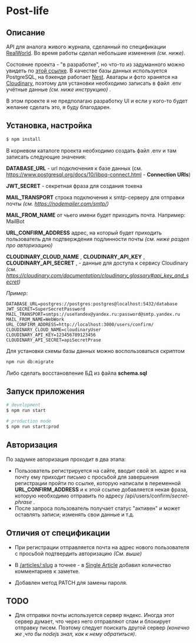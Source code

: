 # Post-life

## Описание

API для аналога живого журнала, сделанный по спецификации [RealWorld](https://github.com/gothinkster/realworld). Во время работы сделал небольшие изменения _(см. ниже)_.

Состояние проекта - "в разработке", но что-то из задуманного можно увидеть по [этой ссылке](https://post-life.herokuapp.com/).
В качестве базы данных используется PostgreSQL, на бэкенде работает [Nest](https://github.com/nestjs/nest). Аватары и фото хранятся на [Cloudinary](http://cloudinary.com/), поэтому для установки необходимо записать в файл .env учётные данные _(см. ниже инструкцию)_ .

В этом проекте я не предполагаю разработку UI и если у кого-то будет желание сделать это, я буду благодарен.

## Установка, настройка

```bash
$ npm install
```

В корневом каталоге проекта необходимо создать файл .env и там записать следующие значения:

**DATABASE_URL** - url подключения к базе данных (см. https://www.postgresql.org/docs/10/libpq-connect.html - **Connection URIs**)

**JWT_SECRET** - секретная фраза для создания токена

**MAIL_TRANSPORT** строка подключения к smtp-серверу для отправки почты _(см. https://nodemailer.com/smtp/)_

**MAIL_FROM_NAME** от чьего имени будет приходить почта. Например: MailBot

**URL_CONFIRM_ADDRESS** адрес, на который будет приходить пользователь для подтверждения подлинности почты _(см. ниже раздел про авторизацию)_

**CLOUDINARY_CLOUD_NAME** ,
**CLOUDINARY_API_KEY** ,
**CLOUDINARY_API_SECRET** , -
данные для доступа к сервису Cloudinary _(см. https://cloudinary.com/documentation/cloudinary_glossary#api_key_and_secret)_

_Пример:_

```
DATABASE_URL=postgres://postgres:postgres@localhost:5432/database
JWT_SECRET=SuperSecretPassword
MAIL_TRANSPORT=smtps://useYandex@yandex.ru:password@smtp.yandex.ru
MAIL_FROM_NAME=WebWork
URL_CONFIRM_ADDRESS=http://localhost:3000/users/confirm/
CLOUDINARY_CLOUD_NAME=cloudinaryUser
CLOUDINARY_API_KEY=123456789123456
CLOUDINARY_API_SECRET=apiSecretPrase
```

Для установки схемы базы данных можно воспользоваться скриптом

```bash
npm run db:migrate
```

Либо сделать восстановление БД из файла **schema.sql**

## Запуск приложения

```bash
# development
$ npm run start

# production mode
$ npm run start:prod
```

## Авторизация

По задумке авторизация проходит в два этапа:

- Пользователь регистрируется на сайте, вводит свой эл. адрес и на почту ему приходит письмо с просьбой для завершения регистрации пройти по ссылке, которую написали в переменной **URL_CONFIRM_ADDRESS** и к этой ссылке добавляется некая фраза, которую необходимо отправить по адресу /api/users/confirm/_secret-phrase_ .
- После запроса пользователь получает статус "активен" и может оставлять записи; изменять свои данные и т.д.

## Отличия от спецификации

- При регистрации отправляется почта на адрес нового пользователя с просьбой подтвердить авторизацию _(См. выше)_

- В [/articles/:slug](https://github.com/gothinkster/realworld/tree/master/api#get-article) а точнее - в [Single Article](https://github.com/gothinkster/realworld/tree/master/api#single-article) добавил количество комментариев к заметке.
- Добавлен метод PATCH для замены пароля.

## TODO

- Для отправки почты используется сервер яндекс. Иногда этот сервер думает, что через него отправляют спам и блокирует отправку писем. Поэтому следует поискать другой сервер _(конечно же ,что бы nodejs знал, как к нему обратиться)_.
